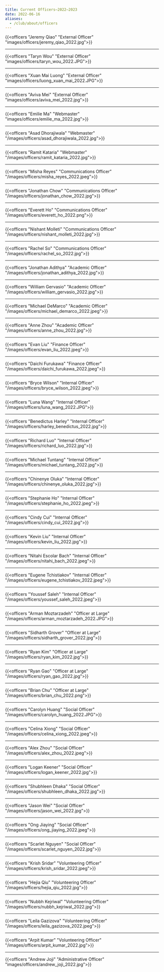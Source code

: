 ```yaml
---
title: Current Officers—2022–2023
date: 2022-06-16
aliases:
  - /club/about/officers
---
```


{{<officers "Jeremy Qiao" "External Officer" "images/officers/jeremy_qiao_2022.jpg">}}

---

{{<officers "Taryn Wou" "External Officer" "images/officers/taryn_wou_2022.JPG">}}

---

{{<officers "Xuan Mai Luong" "External Officer" "images/officers/luong_xuan_mai_2022.JPG">}}

---

{{<officers "Aviva Mei" "External Officer" "images/officers/aviva_mei_2022.jpg">}}

---

{{<officers "Emilie Ma" "Webmaster" "images/officers/emilie_ma_2022.jpg">}}

---

{{<officers "Asad Dhorajiwala" "Webmaster" "/images/officers/asad_dhorajiwala_2022.jpg">}}

---

{{<officers "Ramit Kataria" "Webmaster" "/images/officers/ramit_kataria_2022.jpg">}}

---

{{<officers "Misha Reyes" "Communications Officer" "/images/officers/misha_reyes_2022.jpeg">}}

---

{{<officers "Jonathan Chow" "Communications Officer" "/images/officers/jonathan_chow_2022.jpg">}}

---

{{<officers "Everett Ho" "Communications Officer" "/images/officers/everett_ho_2022.png">}}

---

{{<officers "Nishant Molleti" "Communications Officer" "/images/officers/nishant_molleti_2022.jpg">}}

---

{{<officers "Rachel So" "Communications Officer" "/images/officers/rachel_so_2022.jpg">}}

---

{{<officers "Jonathan Adithya" "Academic Officer" "/images/officers/jonathan_adithya_2022.jpg">}}

---

{{<officers "William Gervasio" "Academic Officer" "/images/officers/william_gervasio_2022.jpg">}}

---

{{<officers "Michael DeMarco" "Academic Officer" "/images/officers/michael_demarco_2022.jpeg">}}

---

{{<officers "Anne Zhou" "Academic Officer" "/images/officers/anne_zhou_2022.jpg">}}

---

{{<officers "Evan Liu" "Finance Officer" "/images/officers/evan_liu_2022.jpeg">}}

---

{{<officers "Daichi Furukawa" "Finance Officer" "/images/officers/daichi_furukawa_2022.jpeg">}}

---

{{<officers "Bryce Wilson" "Internal Officer" "/images/officers/bryce_wilson_2022.jpeg">}}

---

{{<officers "Luna Wang" "Internal Officer" "/images/officers/luna_wang_2022.JPG">}}

---

{{<officers "Benedictus Harley" "Internal Officer" "/images/officers/harley_benedictus_2022.jpg">}}

---

{{<officers "Richard Luo" "Internal Officer" "/images/officers/richard_luo_2022.jpg">}}

---

{{<officers "Michael Tuntang" "Internal Officer" "/images/officers/michael_tuntang_2022.jpg">}}

---

{{<officers "Chinenye Oluka" "Internal Officer" "/images/officers/chinenye_oluka_2022.jpg">}}

---

{{<officers "Stephanie Ho" "Internal Officer" "/images/officers/stephanie_ho_2022.jpeg">}}

---

{{<officers "Cindy Cui" "Internal Officer" "/images/officers/cindy_cui_2022.jpg">}}

---

{{<officers "Kevin Liu" "Internal Officer" "/images/officers/kevin_liu_2022.jpg">}}

---

{{<officers "Nitahi Escolar Bach" "Internal Officer" "/images/officers/nitahi_bach_2022.jpeg">}}

---

{{<officers "Eugene Tchistiakov" "Internal Officer" "/images/officers/eugene_tchistiakov_2022.jpeg">}}

---

{{<officers "Youssef Saleh" "Internal Officer" "/images/officers/youssef_saleh_2022.jpeg">}}

---

{{<officers "Arman Moztarzadeh" "Officer at Large" "/images/officers/arman_moztarzadeh_2022.JPG">}}

---

{{<officers "Sidharth Grover" "Officer at Large" "/images/officers/sidharth_grover_2022.jpg">}}

---

{{<officers "Ryan Kim" "Officer at Large" "/images/officers/ryan_kim_2022.jpg">}}

---

{{<officers "Ryan Gao" "Officer at Large" "/images/officers/ryan_gao_2022.jpg">}}

---

{{<officers "Brian Chu" "Officer at Large" "/images/officers/brian_chu_2022.png">}}

---

{{<officers "Carolyn Huang" "Social Officer" "/images/officers/carolyn_huang_2022.JPG">}}

---

{{<officers "Celina Xiong" "Social Officer" "/images/officers/celina_xiong_2022.jpeg">}}

---

{{<officers "Alex Zhou" "Social Officer" "/images/officers/alex_zhou_2022.jpeg">}}

---

{{<officers "Logan Keener" "Social Officer" "/images/officers/logan_keener_2022.jpg">}}

---

{{<officers "Shubhleen Dhaka" "Social Officer" "/images/officers/shubhleen_dhaka_2022.jpg">}}

---

{{<officers "Jason Wei" "Social Officer" "/images/officers/jason_wei_2022.jpg">}}

---

{{<officers "Ong Jiaying" "Social Officer" "/images/officers/ong_jiaying_2022.jpeg">}}

---

{{<officers "Scarlet Nguyen" "Social Officer" "/images/officers/scarlet_nguyen_2022.jpg">}}

---

{{<officers "Krish Sridar" "Volunteering Officer" "/images/officers/krish_sridar_2022.jpeg">}}

---

{{<officers "Hejia Qiu" "Volunteering Officer" "/images/officers/hejia_qiu_2022.jpg">}}

---

{{<officers "Nubbh Kejriwal" "Volunteering Officer" "/images/officers/nubbh_kejriwal_2022.jpg">}}

---

{{<officers "Leila Gazizova" "Volunteering Officer" "/images/officers/leila_gazizova_2022.jpeg">}}

---

{{<officers "Arpit Kumar" "Volunteering Officer" "/images/officers/arpit_kumar_2022.jpg">}}

---

{{<officers "Andrew Joji" "Administrative Officer" "images/officers/andrew_joji_2022.jpg">}}

<br />

